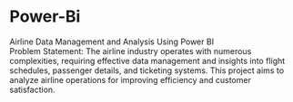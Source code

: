 # Power-Bi
Airline Data Management and Analysis Using Power BI <br/>
Problem Statement:
The airline industry operates with numerous complexities, requiring effective data management and insights into flight schedules,
passenger details, and ticketing systems. This project aims to analyze airline operations for improving efficiency and customer
satisfaction.
